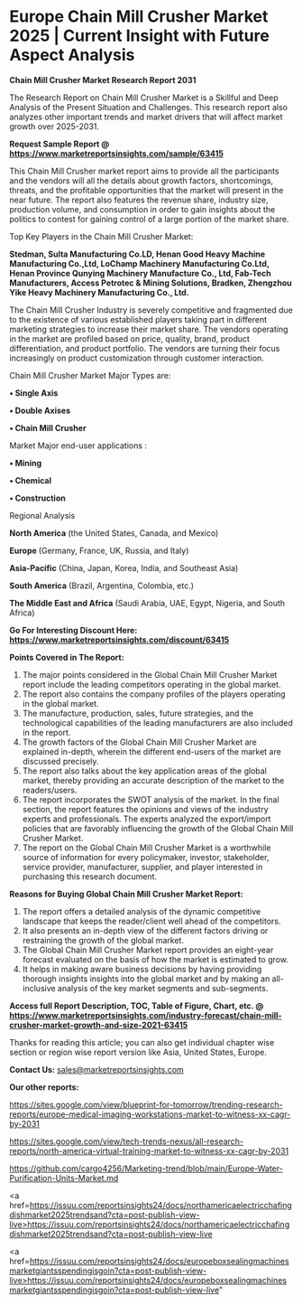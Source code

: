 # Europe Chain Mill Crusher Market 2025 | Current Insight with Future Aspect Analysis

<strong>Chain Mill Crusher Market Research Report 2031</strong>

The Research Report on Chain Mill Crusher Market is a Skillful and Deep Analysis of the Present Situation and Challenges. This research report also analyzes other important trends and market drivers that will affect market growth over 2025-2031.

<strong>Request Sample Report @ <a href=https://www.marketreportsinsights.com/sample/63415>https://www.marketreportsinsights.com/sample/63415</a></strong>

This Chain Mill Crusher market report aims to provide all the participants and the vendors will all the details about growth factors, shortcomings, threats, and the profitable opportunities that the market will present in the near future. The report also features the revenue share, industry size, production volume, and consumption in order to gain insights about the politics to contest for gaining control of a large portion of the market share.

Top Key Players in the Chain Mill Crusher Market:

<strong>Stedman, Sulta Manufacturing Co.LD, Henan Good Heavy Machine Manufacturing Co.,Ltd, LoChamp Machinery Manufacturing Co.Ltd, Henan Province Qunying Machinery Manufacture Co., Ltd, Fab-Tech Manufacturers, Access Petrotec & Mining Solutions, Bradken, Zhengzhou Yike Heavy Machinery Manufacturing Co., Ltd.</strong>

The Chain Mill Crusher Industry is severely competitive and fragmented due to the existence of various established players taking part in different marketing strategies to increase their market share. The vendors operating in the market are profiled based on price, quality, brand, product differentiation, and product portfolio. The vendors are turning their focus increasingly on product customization through customer interaction.

Chain Mill Crusher Market Major Types are:

<strong>• Single Axis

• Double Axises

• Chain Mill Crusher</strong>

Market Major end-user applications :

<strong>• Mining

• Chemical

• Construction</strong>

Regional Analysis

</u><strong><b>North America</b></strong> (the United States, Canada, and Mexico)

<strong><b>Europe </b></strong>(Germany, France, UK, Russia, and Italy)

<strong><b>Asia-Pacific</b></strong> (China, Japan, Korea, India, and Southeast Asia)

<strong><b>South America</b></strong> (Brazil, Argentina, Colombia, etc.)

<strong><b>The Middle East and Africa</b></strong> (Saudi Arabia, UAE, Egypt, Nigeria, and South Africa)

<strong>Go For Interesting Discount Here: <a href=https://www.marketreportsinsights.com/discount/63415>https://www.marketreportsinsights.com/discount/63415</a></strong>

<strong>Points Covered in The Report:</strong>
<ol>
  <li>The major points considered in the Global Chain Mill Crusher Market report include the leading competitors operating in the global market.</li>
  <li>The report also contains the company profiles of the players operating in the global market.</li>
  <li>The manufacture, production, sales, future strategies, and the technological capabilities of the leading manufacturers are also included in the report.</li>
  <li>The growth factors of the Global Chain Mill Crusher Market are explained in-depth, wherein the different end-users of the market are discussed precisely.</li>
  <li>The report also talks about the key application areas of the global market, thereby providing an accurate description of the market to the readers/users.</li>
  <li>The report incorporates the SWOT analysis of the market. In the final section, the report features the opinions and views of the industry experts and professionals. The experts analyzed the export/import policies that are favorably influencing the growth of the Global Chain Mill Crusher Market.</li>
  <li>The report on the Global Chain Mill Crusher Market is a worthwhile source of information for every policymaker, investor, stakeholder, service provider, manufacturer, supplier, and player interested in purchasing this research document.</li>
</ol>
<strong>Reasons for Buying Global Chain Mill Crusher Market Report:</strong>

<ol>
  <li>The report offers a detailed analysis of the dynamic competitive landscape that keeps the reader/client well ahead of the competitors.</li>
  <li>It also presents an in-depth view of the different factors driving or restraining the growth of the global market.</li>
  <li>The Global Chain Mill Crusher Market report provides an eight-year forecast evaluated on the basis of how the market is estimated to grow.</li>
  <li>It helps in making aware business decisions by having providing thorough insights insights into the global market and by making an all-inclusive analysis of the key market segments and sub-segments.</li>
</ol>
<strong>Access full Report Description, TOC, Table of Figure, Chart, etc. @ <a href=https://www.marketreportsinsights.com/industry-forecast/chain-mill-crusher-market-growth-and-size-2021-63415>https://www.marketreportsinsights.com/industry-forecast/chain-mill-crusher-market-growth-and-size-2021-63415</a></strong>


Thanks for reading this article; you can also get individual chapter wise section or region wise report version like Asia, United States, Europe.

<strong>Contact Us:</strong>
sales@marketreportsinsights.com

<strong>Our other reports:</strong>

<a href=https://sites.google.com/view/blueprint-for-tomorrow/trending-research-reports/europe-medical-imaging-workstations-market-to-witness-xx-cagr-by-2031>https://sites.google.com/view/blueprint-for-tomorrow/trending-research-reports/europe-medical-imaging-workstations-market-to-witness-xx-cagr-by-2031</a>

<a href=https://sites.google.com/view/tech-trends-nexus/all-research-reports/north-america-virtual-training-market-to-witness-xx-cagr-by-2031>https://sites.google.com/view/tech-trends-nexus/all-research-reports/north-america-virtual-training-market-to-witness-xx-cagr-by-2031</a>

<a href=https://github.com/cargo4256/Marketing-trend/blob/main/Europe-Water-Purification-Units-Market.md>https://github.com/cargo4256/Marketing-trend/blob/main/Europe-Water-Purification-Units-Market.md</a>

<a href=https://issuu.com/reportsinsights24/docs/northamericaelectricchafingdishmarket2025trendsand?cta=post-publish-view-live>https://issuu.com/reportsinsights24/docs/northamericaelectricchafingdishmarket2025trendsand?cta=post-publish-view-live</a>

<a href=https://issuu.com/reportsinsights24/docs/europeboxsealingmachinesmarketgiantsspendingisgoin?cta=post-publish-view-live>https://issuu.com/reportsinsights24/docs/europeboxsealingmachinesmarketgiantsspendingisgoin?cta=post-publish-view-live</a>"
